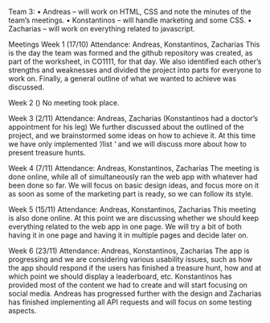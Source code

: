 Team 3:
•	Andreas – will work on HTML, CSS and note the minutes of the team’s meetings.
•	Konstantinos – will handle marketing and some CSS.
•	Zacharias – will work on everything related to javascript.

Meetings
Week 1 (17/10)
Attendance: Andreas, Konstantinos, Zacharias
This is the day the team was formed and the github repository was created, as part of the worksheet, in CO1111, for that day. We also identified each other’s strengths and weaknesses and divided the project into parts for everyone to work on. Finally, a general outline of what we wanted to achieve was discussed.

Week 2 ()
No meeting took place.

Week 3 (2/11)
Attendance: Andreas,  Zacharias (Konstantinos had a doctor’s appointment for his leg)
We further discussed about the outlined of the project, and we brainstormed some ideas on how to achieve it. At this time we have only implemented ‘/list ‘ and we will discuss more about how to present treasure hunts.

Week 4 (7/11)
Attendance: Andreas, Konstantinos, Zacharias
The meeting is done online, while all of simultaneously ran the web app with whatever had been done so far. We will focus on basic design ideas, and focus more on it as soon as some of the marketing part is ready, so we can follow its style.

Week 5 (15/11)
Attendance: Andreas, Konstantinos, Zacharias
This meeting is also done online. At this point we are discussing whether we should keep everything related to the web app in one page. We will try a bit of both having it in one page and having it in multiple pages and decide later on.

Week 6 (23/11)
Attendance: Andreas, Konstantinos, Zacharias
The app is progressing and we are considering various usability issues, such as how the app should respond if the users has finished a treasure hunt, how and at which point we should display a leaderboard, etc. Konstantinos has provided most of the content we had to create and will start focusing on social media. Andreas has progressed further with the design and Zacharias has finished implementing all API requests and will focus on some testing aspects.
